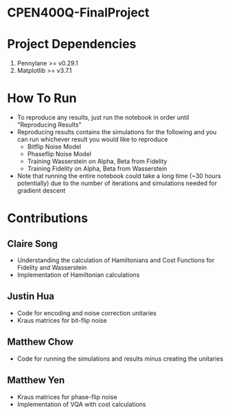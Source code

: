 # CPEN400Q-FinalProject

# Project Dependencies
1. Pennylane >= v0.29.1
2. Matplotlib >= v3.7.1

# How To Run
- To reproduce any results, just run the notebook in order until "Reproducing Results"
- Reproducing results contains the simulations for the following and you can run whichever result you would like to reproduce
    - Bitflip Noise Model
    - Phaseflip Noise Model
    - Training Wasserstein on Alpha, Beta from Fidelity
    - Training Fidelity on Alpha, Beta from Wasserstein
- Note that running the entire notebook could take a long time (~30 hours potentially) due to the number of iterations and simulations needed for gradient descent

# Contributions
## Claire Song
- Understanding the calculation of Hamiltonians and Cost Functions for Fidelity and Wasserstein
- Implementation of Hamiltonian calculations
## Justin Hua
- Code for encoding and noise correction unitaries
- Kraus matrices for bit-flip noise
## Matthew Chow
- Code for running the simulations and results minus creating the unitaries
## Matthew Yen
- Kraus matrices for phase-flip noise
- Implementation of VQA with cost calculations

